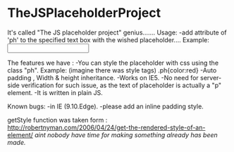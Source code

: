 # TheJSPlaceholderProject
It's called "The JS placeholder project" genius.......
Usage:
  -add attribute of 'ph' to the specified text box with the wished placeholder....
Example:
  <input type="text" ph="First name." />


The features we have :
  -You can style the placeholder with css using the class "ph".
    Example: (imagine there was style tags) .ph{color:red}
  -Auto padding , Width & height inheritance.
  -Works on IE5.
  -No need for server-side verification for such issue, as the text of placeholder is actually a "p" element.
  -It is written in plain JS.
  
Known bugs:
  -in IE (9.10.Edge).
  -please add an inline padding style.
  
getStyle function was taken form : http://robertnyman.com/2006/04/24/get-the-rendered-style-of-an-element/
*aint  nobody have time for making something already has been made.*
